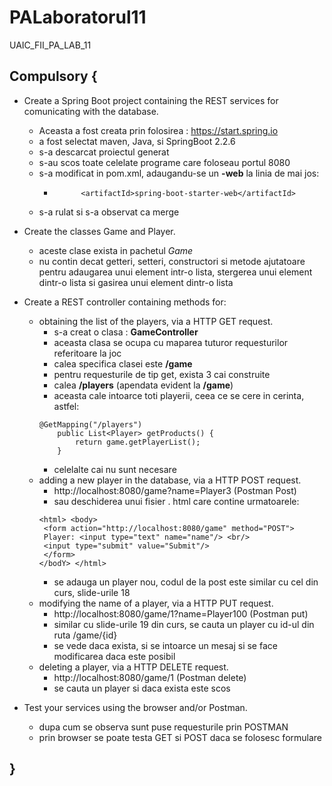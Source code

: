 # PALaboratorul11
UAIC_FII_PA_LAB_11



## Compulsory {
* Create a Spring Boot project containing the REST services for comunicating with the database.
    * Aceasta a fost creata prin folosirea : https://start.spring.io
    * a fost selectat maven, Java, si SpringBoot 2.2.6
    * s-a descarcat proiectul generat
    * s-au scos toate celelate programe care foloseau portul 8080
    * s-a modificat in pom.xml, adaugandu-se un **-web** la linia de mai jos:
        * 			<artifactId>spring-boot-starter-web</artifactId>
    * s-a rulat si s-a observat ca merge
* Create the classes Game and Player.
    * aceste clase exista in pachetul *Game*
    * nu contin decat getteri, setteri, constructori si metode ajutatoare pentru adaugarea unui element intr-o lista, stergerea unui element dintr-o lista si gasirea unui element dintr-o lista

* Create a REST controller containing methods for:
    * obtaining the list of the players, via a HTTP GET request.
        * s-a creat o clasa : **GameController**
        * aceasta clasa se ocupa cu maparea tuturor requesturilor referitoare la joc
        * calea specifica clasei este **/game**
        * pentru requesturile de tip get, exista 3 cai construite
        * calea **/players** (apendata evident la **/game**)
        * aceasta cale intoarce toti playerii, ceea ce se cere in cerinta, astfel:
        ```$xslt
        @GetMapping("/players")
            public List<Player> getProducts() {
                return game.getPlayerList();
            }
        ```
        * celelalte cai nu sunt necesare
    * adding a new player in the database, via a HTTP POST request.
        * http://localhost:8080/game?name=Player3 (Postman Post)
        * sau deschiderea unui fisier . html care contine urmatoarele:
        ```$xslt
        <html> <body>
         <form action="http://localhost:8080/game" method="POST">
         Player: <input type="text" name="name"/> <br/>
         <input type="submit" value="Submit"/>
         </form>
        </bodY> </html>
        ```
        * se adauga un player nou, codul de la post este similar cu cel din curs, slide-urile 18
    * modifying the name of a player, via a HTTP PUT request.
        * http://localhost:8080/game/1?name=Player100 (Postman put)
        * similar cu slide-urile 19 din curs, se cauta un player cu id-ul din ruta /game/{id}
        * se vede daca exista, si se intoarce un mesaj si se face modificarea daca este posibil
    * deleting a player, via a HTTP DELETE request.
        * http://localhost:8080/game/1 (Postman delete)
        * se cauta un player si daca exista este scos
* Test your services using the browser and/or Postman.
    * dupa cum se observa sunt puse requesturile prin POSTMAN
    * prin browser se poate testa GET si POST daca se folosesc formulare

## }

